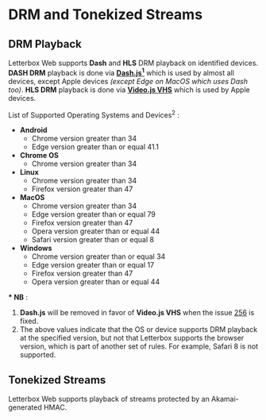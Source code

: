 # DRM and Tonekized Streams

## DRM Playback

Letterbox Web supports __Dash__ and __HLS__ DRM playback on identified devices. __DASH DRM__ playback is done via __[Dash.js<sup>1</sup>](https://github.com/Dash-Industry-Forum/dash.js/releases/tag/v2.9.3)__ which is used by almost all devices, except Apple devices *(except Edge on MacOS which uses Dash too)*. __HLS DRM__ playback is done via __[Video.js VHS](https://github.com/videojs/http-streaming)__ which is used by Apple devices.

List of Supported Operating Systems and Devices<sup>2</sup> :

* __Android__
    - Chrome version greater than 34
    - Edge version greater than or equal 41.1
* __Chrome OS__
    - Chrome version greater than 34
* __Linux__
    - Chrome version greater than 34
    - Firefox version greater than 47
* __MacOS__
    - Chrome version greater than 34
    - Edge version greater than or equal 79
    - Firefox version greater than 47
    - Opera version greater than or equal 44
    - Safari version greater than or equal 8
* __Windows__
    - Chrome version greater than or equal 34
    - Edge version greater than or equal 17
    - Firefox version greater than 47
    - Opera version greater than or equal 44

__* NB__ :
1. __Dash.js__ will be removed in favor of __Video.js VHS__ when the issue [256](https://github.com/videojs/http-streaming/issues/256) is fixed.
2. The above values indicate that the OS or device supports DRM playback at the specified version, but not that Letterbox supports the browser version, which is part of another set of rules. For example, Safari 8 is not supported.

## Tonekized Streams

Letterbox Web supports playback of streams protected by an Akamai-generated HMAC.
